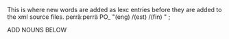 This is where new words are added as lexc entries before they are
added to the xml source files.
perrä:perrä PO_ "(eng) /(est) /(fin) " ;


ADD NOUNS BELOW

